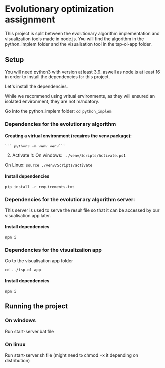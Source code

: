 # Evolutionary optimization assignment

This project is split between the evolutionary algorithm implementation and visualization tools made in node.js.
You will find the algorithm in the python_implem folder and the visualisation tool in the tsp-ol-app folder.

## Setup
You will need python3 with version at least 3.9, aswell as node.js at least 16 in order to install the dependencies for this project.

Let's install the dependencies.

While we recommend using vritual environments, as they will ensured an isolated environment, they are not mandatory.

Go into the python_implem folder:
``` cd python_implem ```

### Dependencies for the evolutionary algorithm

#### Creating a virtual environment (requires the venv package):
    ``` python3 -m venv venv```

2. Activate it:
On windows:
``` ./venv/Scripts/Activate.ps1```

On Linux:
``` source ./venv/Scripts/activate ```

#### Install dependencies
``` pip install -r requirements.txt ```

### Dependencies for the evolutionary algorithm server:
This server is used to serve the result file so that it can be accessed by our visualisation app later.

#### Install dependencies

```npm i```

### Dependencies for the visualization app

Go to the visualisation app folder

```cd ../tsp-ol-app```

#### Install dependencies

```npm i```

## Running the project

### On windows
Run start-server.bat file

### On linux
Run start-server.sh file (might need to chmod +x it depending on distribution)